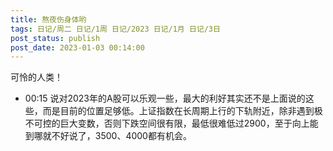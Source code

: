 ```yaml
---
title: 熬夜伤身体哟
tags: 日记/周二 日记/1周 日记/2023 日记/1月 日记/3日
post_status: publish
post_date: 2023-01-03 00:14:00 
---
```

 可怜的人类！
 
- 00:15 说对2023年的A股可以乐观一些，最大的利好其实还不是上面说的这些，而是目前的位置足够低。上证指数在长周期上行的下轨附近，除非遇到极不可控的巨大变数，否则下跌空间很有限，最低很难低过2900，至于向上能到哪就不好说了，3500、4000都有机会。
